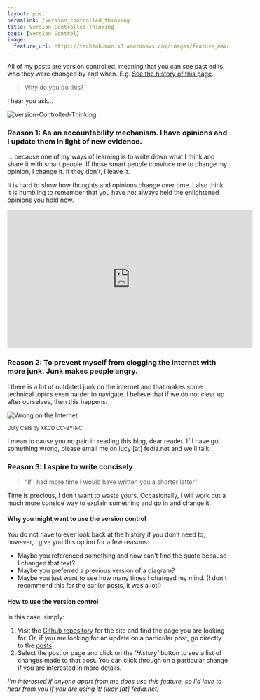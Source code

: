 ```yaml
---
layout: post
permalink: /version_controlled_thinking
title: Version Controlled Thinking 
tags: [Version Control]
image: 
  feature_url: https://techtohuman.s3.amazonaws.com/images/feature_maze.jpg
---
```


All of my posts are version controlled, meaning that you can see past edits, who they were changed by and when. E.g. [See the history of this page](https://github.com/lucychambers/lucychambers.github.io/blob/master/musings.md). 

<blockquote> Why do you do this? </blockquote> 

I hear you ask... 

![Version-Controlled-Thinking](https://techtohuman.s3.amazonaws.com/images/vct_3.jpeg)

### Reason 1: As an accountability mechanism. I have opinions and I update them in light of new evidence. 

... because one of my ways of learning is to write down what I think and share it with smart people. If those smart people convince me to change my opinion, I change it. If they don't, I leave it. 

It is hard to show how thoughts and opinions change over time. I also think it is humbling to remember that you have not always held the enlightened opinions you hold now.

<iframe width="560" height="315" src="https://www.youtube.com/embed/-Wb1jkcKG94" frameborder="0" allowfullscreen></iframe>

### Reason 2: To prevent myself from clogging the internet with more junk. Junk makes people angry. 

I there is a lot of outdated junk on the internet and that makes some technical topics even harder to navigate. I believe that if we do not clear up after ourselves, then this happens: 

![Wrong on the Internet](http://imgs.xkcd.com/comics/duty_calls.png)

<small> Duty Calls by XKCD CC-BY-NC. </small> 

I mean to cause you no pain in reading this blog, dear reader. If I have got something wrong, please email me on lucy [at] fedia.net and we'll talk!  

### Reason 3: I aspire to write concisely 

<blockquote>“If I had more time I would have written you a shorter letter” </blockquote>

Time is precious, I don't want to waste yours. Occasionally, I will work out a much more consice way to explain something and go in and change it. 

#### Why you might want to use the version control 

You do not have to ever look back at the history if you don't need to, however, I give you this option for a few reasons: 

* Maybe you referenced something and now can't find the quote because I changed that text? 
* Maybe you preferred a previous version of a diagram? 
* Maybe you just want to see how many times I changed my mind. (I don't recommend this for the earlier posts, it was a lot!)

#### How to use the version control 

In this case, simply: 

1. Visit the [Github repository](https://github.com/lucychambers/lucychambers.github.io) for the site and find the page you are looking for. Or, if you are looking for an update on a particular post, go directly to the [posts](https://github.com/lucychambers/lucychambers.github.io/tree/master/_posts/articles).  
2. Select the post or page and click on the *'History'* button to see a list of changes made to that post. You can click through on a particular change if you are interested in more details. 

<em>I'm interested if anyone apart from me does use this feature, so I'd love to hear from you if you are using it! (lucy [at] fedia.net)</em>